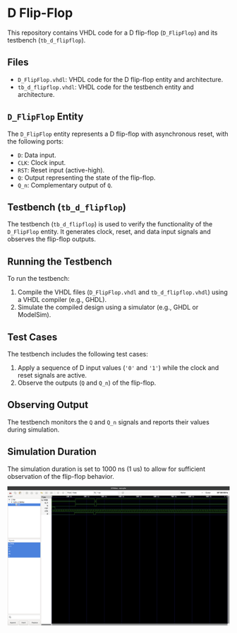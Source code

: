 # D Flip-Flop

This repository contains VHDL code for a D flip-flop (`D_FlipFlop`) and its testbench (`tb_d_flipflop`). 

## Files

- `D_FlipFlop.vhdl`: VHDL code for the D flip-flop entity and architecture.
- `tb_d_flipflop.vhdl`: VHDL code for the testbench entity and architecture.

## `D_FlipFlop` Entity

The `D_FlipFlop` entity represents a D flip-flop with asynchronous reset, with the following ports:

- `D`: Data input.
- `CLK`: Clock input.
- `RST`: Reset input (active-high).
- `Q`: Output representing the state of the flip-flop.
- `Q_n`: Complementary output of `Q`.

## Testbench (`tb_d_flipflop`)

The testbench (`tb_d_flipflop`) is used to verify the functionality of the `D_FlipFlop` entity. It generates clock, reset, and data input signals and observes the flip-flop outputs.

## Running the Testbench

To run the testbench:

1. Compile the VHDL files (`D_FlipFlop.vhdl` and `tb_d_flipflop.vhdl`) using a VHDL compiler (e.g., GHDL).
2. Simulate the compiled design using a simulator (e.g., GHDL or ModelSim).

## Test Cases

The testbench includes the following test cases:

1. Apply a sequence of D input values (`'0'` and `'1'`) while the clock and reset signals are active.
2. Observe the outputs (`Q` and `Q_n`) of the flip-flop.

## Observing Output

The testbench monitors the `Q` and `Q_n` signals and reports their values during simulation.

## Simulation Duration

The simulation duration is set to 1000 ns (1 us) to allow for sufficient observation of the flip-flop behavior.

![Simulation Results](https://github.com/Aayush518/Embedded-System-VHDL/blob/main/src/Lab_D_flipflop/Screenshot%202024-02-10%20at%2017.47.27.png "Simulation Results")
